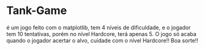 # Tank-Game
é um jogo feito com o matplotlib, tem 4 níveis de dificuldade, e o jogador tem 10 tentativas, porém no nível Hardcore, terá apenas 5.
O jogo só acaba quando o jogador acertar o alvo, cuidade com o nível Hardcore!!
Boa sorte!! 
